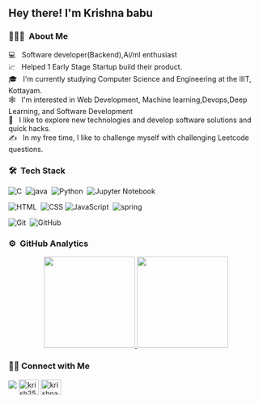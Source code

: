 <h2>Hey there! I'm Krishna babu</h2>

### 👨🏻‍💻 &nbsp;About Me
💻 &nbsp; Software developer(Backend),Ai/ml enthusiast \
📈 &nbsp; Helped 1 Early Stage Startup build their product.\
🎓 &nbsp; I'm currently studying Computer Science and Engineering at the IIIT, Kottayam.\
🕸️ &nbsp; I'm interested in Web Development, Machine learning,Devops,Deep Learning, and Software Development\
📝 &nbsp; I like to explore new technologies and develop software solutions and quick hacks.\
✍️ &nbsp; In my free time, I like to challenge myself with challenging Leetcode questions. 

<!-- <img alt="Night Coding" src="./assets/Night-Coding.gif" align="right"/> -->

### 🛠 &nbsp;Tech Stack
![C](https://img.shields.io/badge/-C-05122A?style=flat&logo=C&logoColor=A8B9CC)&nbsp;
![java](https://img.shields.io/badge/-java-05122A?style=flat&logo=C%2B%2B&logoColor=00599C)&nbsp;
![Python](https://img.shields.io/badge/-Python-05122A?style=flat&logo=python)&nbsp;
![Jupyter Notebook](https://img.shields.io/badge/-Jupyter%20Notebook-05122A?style=flat&logo=jupyter) 
<!-- ![Java](https://img.shields.io/badge/-Java-05122A?style=flat&logo=Java&logoColor=FFA518)&nbsp; -->
<!-- ![PHP](https://img.shields.io/badge/-PHP-05122A?style=flat&logo=php) -->
![HTML](https://img.shields.io/badge/-HTML-05122A?style=flat&logo=HTML5)&nbsp;
![CSS](https://img.shields.io/badge/-CSS-05122A?style=flat&logo=CSS3&logoColor=1572B6)
![JavaScript](https://img.shields.io/badge/-JavaScript-05122A?style=flat&logo=javascript)&nbsp;
![spring](https://img.shields.io/badge/-spring-05122A?style=flat&logo=flask)&nbsp;
<!-- ![Node.js](https://img.shields.io/badge/-Node.js-05122A?style=flat&logo=node.js)&nbsp; -->

<!-- ![Next.js](https://img.shields.io/badge/-Next.js-05122A?style=flat&logo=next.js)&nbsp; -->
<!-- ![Express](https://img.shields.io/badge/-Express-05122A?style=flat&logo=express)&nbsp; -->
<!-- ![React Native](https://img.shields.io/badge/-React%20Native-05122A?style=flat&logo=react)\ -->
<!-- ![NumPy](https://img.shields.io/badge/-NumPy-05122A?style=flat&logo=numpy)&nbsp; -->
<!-- ![Pandas](https://img.shields.io/badge/-Pandas-05122A?style=flat&logo=pandas)&nbsp; -->
<!-- ![Django](https://img.shields.io/badge/-Django-05122A?style=flat&logo=django&logoColor=092E20)&nbsp; -->
<!-- ![PyTorch](https://img.shields.io/badge/-PyTorch-05122A?style=flat&logo=pytorch)&nbsp; -->


<!-- ![MySQL](https://img.shields.io/badge/-MySQL-05122A?style=flat&logo=mysql)&nbsp; -->
<!-- ![Firebase](https://img.shields.io/badge/-Firebase-05122A?style=flat&logo=firebase)&nbsp; -->
<!-- ![MongoDB](https://img.shields.io/badge/-MongoDB-05122A?style=flat&logo=mongodb)&nbsp; -->
![Git](https://img.shields.io/badge/-Git-05122A?style=flat&logo=git)&nbsp;
![GitHub](https://img.shields.io/badge/-GitHub-05122A?style=flat&logo=github)&nbsp;
<!-- ![Markdown](https://img.shields.io/badge/-Markdown-05122A?style=flat&logo=markdown)\ -->
<!-- ![Linux](https://img.shields.io/badge/-Linux-05122A?style=flat&logo=linux)&nbsp; -->
<!-- ![GCP](https://img.shields.io/badge/-GCP-05122A?style=flat&logo=googlecloud)&nbsp; -->



### ⚙️ &nbsp;GitHub Analytics

<p align="center">
<a href="https://github.com/krish-2505">
  <img height="180em" src="https://github-readme-stats-eight-theta.vercel.app/api?username=welf06&show_icons=true&theme=algolia&include_all_commits=true&count_private=true"/>
  <img height="180em" src="https://github-readme-stats-eight-theta.vercel.app/api/top-langs/?username=welf06&layout=compact&langs_count=8&theme=algolia"/>
</a>
</p>

### 🤝🏻 Connect with Me  

<p align>
<a href="https://www.linkedin.com/in/krishna-babu-aaa14921b"><img src="https://img.shields.io/badge/-Linkedin-05122A?style=flat&logo=linkedin"></a>
<a href="https://www.leetcode.com/krish25052004" target="blank"><img align="center" src="https://raw.githubusercontent.com/rahuldkjain/github-profile-readme-generator/master/src/images/icons/Social/leet-code.svg" alt="krish25052004" height="30" width="40" /></a>
<a href="https://auth.geeksforgeeks.org/user/krishnababu25/profile" target="blank"><img align="center" src="https://raw.githubusercontent.com/rahuldkjain/github-profile-readme-generator/master/src/images/icons/Social/geeks-for-geeks.svg" alt="krishnababu25/profile" height="30" width="40" /></a>

<!-- <a href="mailto:ganeshnathan06@gmail.com">Mail</a> -->
</p>
